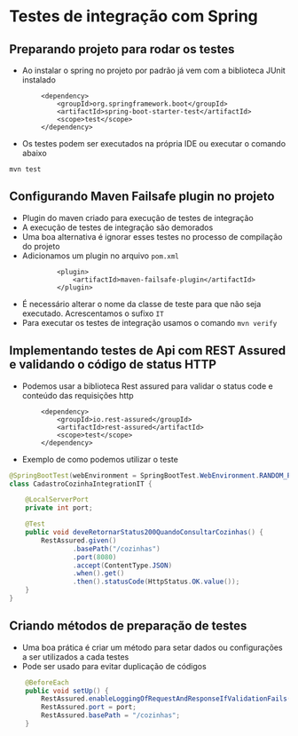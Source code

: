 # Testes de integração com Spring

## Preparando projeto para rodar os testes

- Ao instalar o spring no projeto por padrão já vem com a biblioteca JUnit instalado

```properties
        <dependency>
            <groupId>org.springframework.boot</groupId>
            <artifactId>spring-boot-starter-test</artifactId>
            <scope>test</scope>
        </dependency>
```

- Os testes podem ser executados na própria IDE ou executar o comando abaixo

```shell
mvn test
```

## Configurando Maven Failsafe plugin no projeto

- Plugin do maven criado para execução de testes de integração
- A execução de testes de integração são demorados
- Uma boa alternativa é ignorar esses testes no processo de compilação do projeto
- Adicionamos um plugin no arquivo `pom.xml`

```properties
            <plugin>
                <artifactId>maven-failsafe-plugin</artifactId>
            </plugin>
```

- É necessário alterar o nome da classe de teste para que não seja executado. Acrescentamos o sufixo `IT`
- Para executar os testes de integração usamos o comando `mvn verify`

## Implementando testes de Api com REST Assured e validando o código de status HTTP

- Podemos usar a biblioteca Rest assured para validar o status code e conteúdo das requisições http

```properties
        <dependency>
            <groupId>io.rest-assured</groupId>
            <artifactId>rest-assured</artifactId>
            <scope>test</scope>
        </dependency>
```

- Exemplo de como podemos utilizar o teste

```java
@SpringBootTest(webEnvironment = SpringBootTest.WebEnvironment.RANDOM_PORT)
class CadastroCozinhaIntegrationIT {

    @LocalServerPort
    private int port;

    @Test
    public void deveRetornarStatus200QuandoConsultarCozinhas() {
        RestAssured.given()
                .basePath("/cozinhas")
                .port(8080)
                .accept(ContentType.JSON)
                .when().get()
                .then().statusCode(HttpStatus.OK.value());
    }
}
```

## Criando métodos de preparação de testes

- Uma boa prática é criar um método para setar dados ou configurações a ser utilizados a cada testes
- Pode ser usado para evitar duplicação de códigos

```java
    @BeforeEach
    public void setUp() {
        RestAssured.enableLoggingOfRequestAndResponseIfValidationFails();
        RestAssured.port = port;
        RestAssured.basePath = "/cozinhas";
    }
```